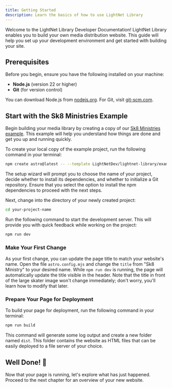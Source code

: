 ```yaml
---
title: Getting Started
description: Learn the basics of how to use LightNet Library
---
```


Welcome to the LightNet Library Developer Documentation! LightNet Library enables you to build your own media distribution website. This guide will help you set up your development environment and get started with building your site.

## Prerequisites

Before you begin, ensure you have the following installed on your machine:

- **Node.js** (version 22 or higher)
- **Git** (for version control)

You can download Node.js from [nodejs.org](https://nodejs.org). For Git, visit [git-scm.com](https://git-scm.com).

## Start with the Sk8 Ministries Example

Begin building your media library by creating a copy of our [Sk8 Ministries example](https://sk8-ministries.pages.dev/). This example will help you understand how things are done and get you up and running quickly.

To create your local copy of the example project, run the following command in your terminal:

```bash
npm create astro@latest -- --template LightNetDev/lightnet-library/examples/sk8-ministries
```

The setup wizard will prompt you to choose the name of your project, decide whether to install its dependencies, and whether to initialize a Git repository. Ensure that you select the option to install the npm dependencies to proceed with the next steps.

Next, change into the directory of your newly created project:

```bash
cd your-project-name
```

Run the following command to start the development server. This will provide you with quick feedback while working on the project:

```bash
npm run dev
```

### Make Your First Change

As your first change, you can update the page title to match your website's name. Open the file `astro.config.mjs` and change the `title` from "Sk8 Ministry" to your desired name. While `npm run dev` is running, the page will automatically update the title visible in the header. Note that the title in front of the large skater image won't change immediately; don't worry, you'll learn how to modify that later.

### Prepare Your Page for Deployment

To build your page for deployment, run the following command in your terminal:

```bash
npm run build
```

This command will generate some log output and create a new folder named `dist`. This folder contains the website as HTML files that can be easily deployed to a file server of your choice.

## Well Done! 🎉

Now that your page is running, let's explore what has just happened. Proceed to the next chapter for an overview of your new website.
